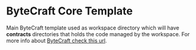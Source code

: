 # ByteCraft Core Template

Main ByteCraft template used as workspace directory which will have **contracts** directories that holds the code managed by the workspace. For more info about [ByteCraft check this url](https://github.com/okx/bytecraft).
